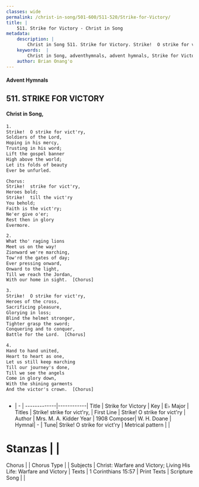 ```yaml
---
classes: wide
permalink: /christ-in-song/501-600/511-520/Strike-for-Victory/
title: |
    511. Strike for Victory - Christ in Song
metadata:
    description: |
        Christ in Song 511. Strike for Victory. Strike!  O strike for vict'ry, Soldiers of the Lord, Hoping in his mercy, Trusting in his word; Lift the gospel banner High above the world; Let its folds of beauty Ever be unfurled. Chorus: Strike!  strike for vict'ry, Heroes bold; Strike!  till the vict'ry You behold; Faith is the vict'ry; Ne'er give o'er; Rest then in glory Evermore.
    keywords:  |
        Christ in Song, adventhymnals, advent hymnals, Strike for Victory, Strike!  O strike for vict'ry. Strike!  strike for vict'ry,
    author: Brian Onang'o
---
```


#### Advent Hymnals
## 511. STRIKE FOR VICTORY
####  Christ in Song,

```txt
1.
Strike!  O strike for vict'ry,
Soldiers of the Lord,
Hoping in his mercy,
Trusting in his word;
Lift the gospel banner
High above the world;
Let its folds of beauty
Ever be unfurled.

Chorus:
Strike!  strike for vict'ry,
Heroes bold;
Strike!  till the vict'ry
You behold;
Faith is the vict'ry;
Ne'er give o'er;
Rest then in glory
Evermore.

2.
What tho' raging lions
Meet us on the way!
Zionward we're marching,
Tow'rd the gates of day;
Ever pressing onward,
Onward to the light,
Till we reach the Jordan,
With our home in sight.  [Chorus]

3.
Strike!  O strike for vict'ry,
Heroes of the cross,
Sacrificing pleasure,
Glorying in loss;
Blind the helmet stronger,
Tighter grasp the sword;
Conquering and to conquer,
Battle for the Lord.  [Chorus]

4.
Hand to hand united,
Heart to heart as one,
Let us still keep marching
Till our journey's done,
Till we see the angels
Come in glory down,
With the shining garments
And the victor's crown.  [Chorus]



```

- |   -  |
-------------|------------|
Title | Strike for Victory |
Key | E♭ Major |
Titles | Strike!  strike for vict'ry, |
First Line | Strike!  O strike for vict'ry |
Author | Mrs. M. A. Kidder
Year | 1908
Composer| W. H. Doane |
Hymnal|  - |
Tune| Strike!  O strike for vict'ry |
Metrical pattern | |
# Stanzas |  |
Chorus |  |
Chorus Type |  |
Subjects | Christ: Warfare and Victory; Living His Life: Warfare and Victory |
Texts | 1 Corinthians 15:57 |
Print Texts | 
Scripture Song |  |
    
